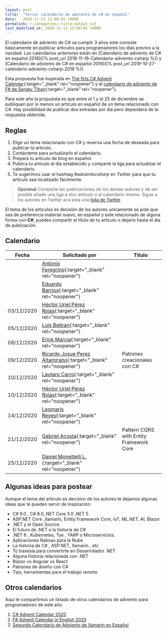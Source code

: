 ```yaml
---
layout: post
title:  "Tercer calendario de adviento de C# en español"
date:   2020-11-13 13:00:01 +0000
permalink: /:categories/:title:output_ext
last_modified_at: 2020-11-13 13:00:01 +0000
---
```


El calendario de adviento de C# va cumplir 3 años este consiste básicamente en publicar artículos para programadores los días previos a la navidad. Los calendarios anteriores están en [Calendario de adviento de C# en español 2018]({% post_url 2018-11-16-Calendario-adviento-csharp %}) y [Calendario de adviento de C# en español 2019]({% post_url 2019-10-27-calendario-adviento-csharp-2019 %}).

Esta propuesta fue inspirada en [The firts C# Advent Calendar](https://crosscuttingconcerns.com/The-First-C-Advent-Calendar){:target="_blank" rel="noopener"} y el [calendario de adviento de F# de Sergey Tihon](https://sergeytihon.com/2018/10/22/f-advent-calendar-in-english-2018/){:target="_blank" rel="noopener"}.

Para este año la propuesta es que entre el 1 y el 25 de diciembre se publiquen por lo menos un artículo en español de un tema relacionado con C#. Hay posibilidad de publicar dos entradas por día pero dependerá de la respuesta obtenida.

## Reglas

1. Elige un tema relacionado con C# y reserva una fecha de deseada para publicar tú artículo.
2. Contácteme para actualizarlo el calendario.
3. Prepara tu artículo de blog en español.
4. Publica tu artículo el día establecido y comparte la liga para actualizar el calendario.
5. Te sugerimos usar el hashtag _#advientocsharp_ en Twitter para que tu articulo sea localizado fácilmente.

> **Opcional** Comparte las publicaciones de los demás autores y de ser posible añade una liga a otro articulo o al calendario mismo. Sigue a los autores en Twitter aca esta una [lista de Twitter](https://twitter.com/i/lists/1327334384161202176).

El tema de los artículos es decisión de los autores unicamente se pide que sea de preferencia material nuevo, en español y este relacionado de alguna forma con **C#**, puedes compartir el título de tu articulo o dejarlo hasta el día de publicación.

## Calendario

| Fecha         | Solicitado por     | Titulo       |
| ------------- | -------------      | -------------|
|               |  [Antonio Feregrino](https://twitter.com/io_exception){:target="_blank" rel="noopener"} || 
|               |  [Eduardo Barrios](https://twitter.com/ebarriosdev){:target="_blank" rel="noopener"} || 
| 03/12/2020    |  [Héctor Uriel Pérez Rojas](https://www.facebook.com/hprez21/){:target="_blank" rel="noopener"} | | 
| 05/12/2020    |  [Luis Beltran](https://twitter.com/darkicebeam){:target="_blank" rel="noopener"} || 
| 08/12/2020    |  [Erick Marcia](https://twitter.com/Emarcia14){:target="_blank" rel="noopener"} || 
| 09/12/2020    |  [Ricardo Josue Perez Altamirano](https://twitter.com/RicardoJosue04){:target="_blank" rel="noopener"}|Patrones creacionales con C#| 
| 10/12/2020    |  [Lautaro Carro](https://twitter.com/LauchaCarro){:target="_blank" rel="noopener"}|| 
| 10/12/2020    |  [Héctor Uriel Pérez Rojas](https://www.facebook.com/hprez21/){:target="_blank" rel="noopener"} || 
| 14/12/2020    |  [Leomaris Reyes](https://www.facebook.com/LeomarisReyes11){:target="_blank" rel="noopener"} || 
| 21/12/2020    |  [Gabriel Acosta](https://twitter.com/GacostaDev){:target="_blank" rel="noopener"} |Pattern CQRS with Entity Framework Core|
| 25/12/2020    |  [Daniel Monettelli L.](https://twitter.com/DanielMonetelli){:target="_blank" rel="noopener"} ||

## Algunas ideas para postear

Aunque el tema del articulo es decision de los autores te dejamos algunas ideas que te pueden  servir de inspiración:

* C# 9.0 , C# 8.0,.NET Core 3.0 ,NET 5
* ASP.NET Core ,Xamarin, Entity Framework Core, IoT, ML.NET, AI, Blazor
* .NET y el Open Source.
* El futuro de .NET o la historia de C#
* .NET 6 , Kubernetes, Tye , YARP o Microservicios.
* Aplicaciones Nativas para la Nube
* La historia de C# , ASP.NET, Xamarin , etc
* Tú travesía para convertirte en Desarrollador .NET
* Alguna historia relacionada con .NET
* Blazor vs Angular vs React
* Patrones de diseño con  C#
* Tips, herramientas para el trabajo remoto

## Otros calendarios

Aquí te compartimos un listado de otros calendarios de adviento para programadores de este año.

1. [C# Advent Calendar 2020](csadvent.christmas)
2. [F# Advent Calendar in English 2020](https://sergeytihon.com/2020/10/22/f-advent-calendar-in-english-2020/)
3. [Segundo Calendario de Adviento de Xamarin en Español](https://www.luisbeltran.mx/2020/11/16/segundo-calendario-de-adviento-de-xamarin-en-espanol/)